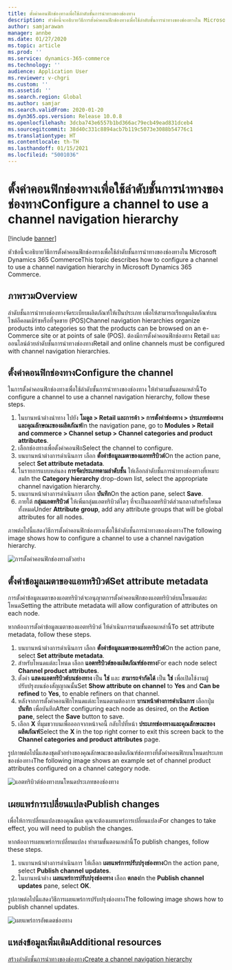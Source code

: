 ```yaml
---
title: ตั้งค่าคอนฟิกช่องทางเพื่อใช้ลำดับชั้นการนำทางของช่องทาง
description: หัวข้อนี้จะอธิบายวิธีการตั้งค่าคอนฟิกช่องทางเพื่อใช้ลำดับชั้นการนำทางของช่องทางใน Microsoft Dynamics 365 Commerce
author: samjarawan
manager: annbe
ms.date: 01/27/2020
ms.topic: article
ms.prod: ''
ms.service: dynamics-365-commerce
ms.technology: ''
audience: Application User
ms.reviewer: v-chgri
ms.custom: ''
ms.assetid: ''
ms.search.region: Global
ms.author: samjar
ms.search.validFrom: 2020-01-20
ms.dyn365.ops.version: Release 10.0.8
ms.openlocfilehash: 3dcba743e6557b1bd366ac79ecb49ead831dceb4
ms.sourcegitcommit: 38d40c331c8894acb7b119c5073e3088b54776c1
ms.translationtype: HT
ms.contentlocale: th-TH
ms.lasthandoff: 01/15/2021
ms.locfileid: "5001036"
---
```

# <a name="configure-a-channel-to-use-a-channel-navigation-hierarchy"></a><span data-ttu-id="9875c-103">ตั้งค่าคอนฟิกช่องทางเพื่อใช้ลำดับชั้นการนำทางของช่องทาง</span><span class="sxs-lookup"><span data-stu-id="9875c-103">Configure a channel to use a channel navigation hierarchy</span></span>


[!include [banner](includes/banner.md)]

<span data-ttu-id="9875c-104">หัวข้อนี้จะอธิบายวิธีการตั้งค่าคอนฟิกช่องทางเพื่อใช้ลำดับชั้นการนำทางของช่องทางใน Microsoft Dynamics 365 Commerce</span><span class="sxs-lookup"><span data-stu-id="9875c-104">This topic describes how to configure a channel to use a channel navigation hierarchy in Microsoft Dynamics 365 Commerce.</span></span>

## <a name="overview"></a><span data-ttu-id="9875c-105">ภาพรวม</span><span class="sxs-lookup"><span data-stu-id="9875c-105">Overview</span></span>

<span data-ttu-id="9875c-106">ลำดับชั้นการนำทางช่องทางจัดระเบียบผลิตภัณฑ์ให้เป็นประเภท เพื่อให้สามารถเรียกดูผลิตภัณฑ์บนไซต์อีคอมเมิร์ซหรือที่จุดขาย (POS)</span><span class="sxs-lookup"><span data-stu-id="9875c-106">Channel navigation hierarchies organize products into categories so that the products can be browsed on an e-Commerce site or at points of sale (POS).</span></span> <span data-ttu-id="9875c-107">ต้องมีการตั้งค่าคอนฟิกช่องทาง Retail และออนไลน์ด้วยลำดับชั้นการนำทางช่องทาง</span><span class="sxs-lookup"><span data-stu-id="9875c-107">Retail and online channels must be configured with channel navigation hierarchies.</span></span>

## <a name="configure-the-channel"></a><span data-ttu-id="9875c-108">ตั้งค่าคอนฟิกช่องทาง</span><span class="sxs-lookup"><span data-stu-id="9875c-108">Configure the channel</span></span>

<span data-ttu-id="9875c-109">ในการตั้งค่าคอนฟิกช่องทางเพื่อใช้ลำดับชั้นการนำทางของช่องทาง ให้ทำตามขั้นตอนเหล่านี้</span><span class="sxs-lookup"><span data-stu-id="9875c-109">To configure a channel to use a channel navigation hierarchy, follow these steps.</span></span>

1. <span data-ttu-id="9875c-110">ในบานหน้าต่างนำทาง ไปยัง **โมดูล \> Retail และการค้า \> การตั้งค่าช่องทาง \> ประเภทช่องทางและคุณลักษณะของผลิตภัณฑ์**</span><span class="sxs-lookup"><span data-stu-id="9875c-110">In the navigation pane, go to **Modules \> Retail and commerce \> Channel setup \> Channel categories and product attributes**.</span></span>
1. <span data-ttu-id="9875c-111">เลือกช่องทางเพื่อตั้งค่าคอนฟิก</span><span class="sxs-lookup"><span data-stu-id="9875c-111">Select the channel to configure.</span></span>
1. <span data-ttu-id="9875c-112">บนบานหน้าต่างการดำเนินการ เลือก **ตั้งค่าข้อมูลเมตาของแอททริบิวต์**</span><span class="sxs-lookup"><span data-stu-id="9875c-112">On the action pane, select **Set attribute metadata**.</span></span>
1. <span data-ttu-id="9875c-113">ในรายการแบบหล่นลง **การจัดประเภทตามลำดับชั้น** ให้เลือกลำดับชั้นการนำทางช่องทางที่เหมาะสม</span><span class="sxs-lookup"><span data-stu-id="9875c-113">In the **Category hierarchy** drop-down list, select the appropriate channel navigation hierarchy.</span></span>
1. <span data-ttu-id="9875c-114">บนบานหน้าต่างการดำเนินการ เลือก **บันทึก**</span><span class="sxs-lookup"><span data-stu-id="9875c-114">On the action pane, select **Save**.</span></span>
1. <span data-ttu-id="9875c-115">ภายใต้ **กลุ่มแอตทริบิวต์** ให้เพิ่มกลุ่มแอตทริบิวต์ใดๆ ที่จะเป็นแอตทริบิวต์ส่วนกลางสำหรับโหนดทั้งหมด</span><span class="sxs-lookup"><span data-stu-id="9875c-115">Under **Attribute group**, add any attribute groups that will be global attributes for all nodes.</span></span>

<span data-ttu-id="9875c-116">ภาพต่อไปนี้แสดงวิธีการตั้งค่าคอนฟิกช่องทางเพื่อใช้ลำดับชั้นการนำทางของช่องทาง</span><span class="sxs-lookup"><span data-stu-id="9875c-116">The following image shows how to configure a channel to use a channel navigation hierarchy.</span></span>

![การตั้งค่าคอนฟิกช่องทางตัวอย่าง](media/configure-channel-hierarchy-1.png)

## <a name="set-attribute-metadata"></a><span data-ttu-id="9875c-118">ตั้งค่าข้อมูลเมตาของแอททริบิวต์</span><span class="sxs-lookup"><span data-stu-id="9875c-118">Set attribute metadata</span></span>

<span data-ttu-id="9875c-119">การตั้งค่าข้อมูลเมตาของแอตทริบิวต์จะอนุญาตการตั้งค่าคอนฟิกของแอตทริบิวต์บนโหนดแต่ละโหนด</span><span class="sxs-lookup"><span data-stu-id="9875c-119">Setting the attribute metadata will allow configuration of attributes on each node.</span></span>

<span data-ttu-id="9875c-120">หากต้องการตั้งค่าข้อมูลเมตาของแอตทริบิวต์ ให้ดำเนินการตามขั้นตอนเหล่านี้</span><span class="sxs-lookup"><span data-stu-id="9875c-120">To set attribute metadata, follow these steps.</span></span>

1. <span data-ttu-id="9875c-121">บนบานหน้าต่างการดำเนินการ เลือก **ตั้งค่าข้อมูลเมตาของแอททริบิวต์**</span><span class="sxs-lookup"><span data-stu-id="9875c-121">On the action pane, select **Set attribute metadata**.</span></span>
1. <span data-ttu-id="9875c-122">สำหรับโหนดแต่ละโหนด เลือก **แอตทริบิวต์ของผลิตภัณฑ์ช่องทาง**</span><span class="sxs-lookup"><span data-stu-id="9875c-122">For each node select **Channel product attributes**.</span></span>
1. <span data-ttu-id="9875c-123">ตั้งค่า **แสดงแอตทริบิวต์บนช่องทาง** เป็น **ใช่** และ **สามารถจำกัดได้** เป็น **ใช่** เพื่อเปิดใช้งานผู้ปรับปรุงบนช่องสัญญาณนั้น</span><span class="sxs-lookup"><span data-stu-id="9875c-123">Set **Show attribute on channel** to **Yes** and **Can be refined** to **Yes**, to enable refiners on that channel.</span></span>
1. <span data-ttu-id="9875c-124">หลังจากการตั้งค่าคอนฟิกโหนดแต่ละโหนดตามต้องการ **บานหน้าต่างการดำเนินการ** เลือกปุ่ม **บันทึก** เพื่อบันทึก</span><span class="sxs-lookup"><span data-stu-id="9875c-124">After configuring each node as desired, on the **Action pane**, select the **Save** button to save.</span></span>
1. <span data-ttu-id="9875c-125">เลือก **X** ที่มุมขวาบนเพื่อออกจากหน้าจอนี้ กลับไปที่หน้า **ประเภทช่องทางและคุณลักษณะของผลิตภัณฑ์**</span><span class="sxs-lookup"><span data-stu-id="9875c-125">Select the **X** in the top right corner to exit this screen back to the **Channel categories and product attributes** page.</span></span>

<span data-ttu-id="9875c-126">รูปภาพต่อไปนี้แสดงชุดตัวอย่างของคุณลักษณะของผลิตภัณฑ์ช่องทางที่ตั้งค่าคอนฟิกบนโหนดประเภทของช่องทาง</span><span class="sxs-lookup"><span data-stu-id="9875c-126">The following image shows an example set of channel product attributes configured on a channel category node.</span></span>

![แอตทริบิวต์ช่องทางบนโหนดประเภทของช่องทาง](media/configure-channel-hierarchy-2.png)

## <a name="publish-changes"></a><span data-ttu-id="9875c-128">เผยแพร่การเปลี่ยนแปลง</span><span class="sxs-lookup"><span data-stu-id="9875c-128">Publish changes</span></span>

<span data-ttu-id="9875c-129">เพื่อให้การเปลี่ยนแปลงของคุณมีผล คุณจะต้องเผยแพร่การเปลี่ยนแปลง</span><span class="sxs-lookup"><span data-stu-id="9875c-129">For changes to take effect, you will need to publish the changes.</span></span>

<span data-ttu-id="9875c-130">หากต้องการเผยแพร่การเปลี่ยนแปลง ทำตามขั้นตอนเหล่านี้</span><span class="sxs-lookup"><span data-stu-id="9875c-130">To publish changes, follow these steps.</span></span>

1. <span data-ttu-id="9875c-131">บนบานหน้าต่างการดำเนินการ ให้เลือก **เผยแพร่การปรับปรุงช่องทาง**</span><span class="sxs-lookup"><span data-stu-id="9875c-131">On the action pane, select **Publish channel updates**.</span></span>
1. <span data-ttu-id="9875c-132">ในบานหน้าต่าง **เผยแพร่การปรับปรุงช่องทาง** เลือก **ตกลง**</span><span class="sxs-lookup"><span data-stu-id="9875c-132">In the **Publish channel updates** pane, select **OK**.</span></span>

<span data-ttu-id="9875c-133">รูปภาพต่อไปนี้แสดงวิธีการเผยแพร่การปรับปรุงช่องทาง</span><span class="sxs-lookup"><span data-stu-id="9875c-133">The following image shows how to publish channel updates.</span></span>

![เผยแพร่การอัพเดตช่องทาง](media/configure-channel-hierarchy-3.png)

## <a name="additional-resources"></a><span data-ttu-id="9875c-135">แหล่งข้อมูลเพิ่มเติม</span><span class="sxs-lookup"><span data-stu-id="9875c-135">Additional resources</span></span>

[<span data-ttu-id="9875c-136">สร้างลำดับชั้นการนำทางของช่องทาง</span><span class="sxs-lookup"><span data-stu-id="9875c-136">Create a channel navigation hierarchy</span></span>](create-channel-hierarchy.md)


